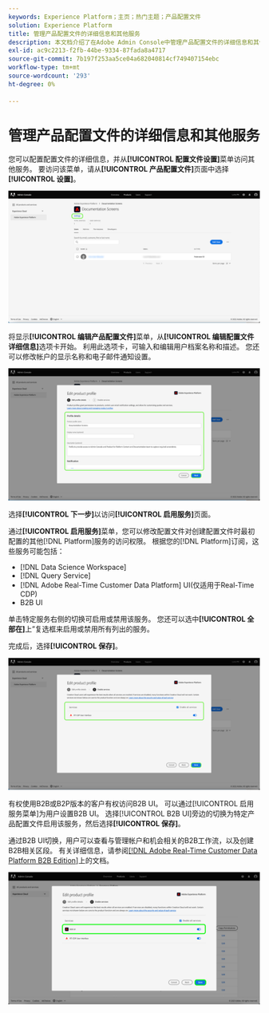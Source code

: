 ```yaml
---
keywords: Experience Platform；主页；热门主题；产品配置文件
solution: Experience Platform
title: 管理产品配置文件的详细信息和其他服务
description: 本文档介绍了在Adobe Admin Console中管理产品配置文件的详细信息和其他服务所需的必要步骤。 您可以从“配置文件设置”菜单配置配置配置配置文件的详细信息以及访问其他服务。
exl-id: ac9c2213-f2fb-44be-9334-87fada8a4717
source-git-commit: 7b197f253aa5ce04a682040814cf749407154ebc
workflow-type: tm+mt
source-wordcount: '293'
ht-degree: 0%

---
```


# 管理产品配置文件的详细信息和其他服务

您可以配置配置文件的详细信息，并从&#x200B;**[!UICONTROL 配置文件设置]**&#x200B;菜单访问其他服务。 要访问该菜单，请从&#x200B;**[!UICONTROL 产品配置文件]**&#x200B;页面中选择&#x200B;**[!UICONTROL 设置]**。

![设置](../images/settings.png)

将显示&#x200B;**[!UICONTROL 编辑产品配置文件]**&#x200B;菜单，从&#x200B;**[!UICONTROL 编辑配置文件详细信息]**&#x200B;选项卡开始。 利用此选项卡，可输入和编辑用户档案名称和描述。 您还可以修改帐户的显示名称和电子邮件通知设置。

![edit-product-profile](../images/edit-product-profile.png)

选择&#x200B;**[!UICONTROL 下一步]**&#x200B;以访问&#x200B;**[!UICONTROL 启用服务]**&#x200B;页面。

通过&#x200B;**[!UICONTROL 启用服务]**&#x200B;菜单，您可以修改配置文件对创建配置文件时最初配置的其他[!DNL Platform]服务的访问权限。 根据您的[!DNL Platform]订阅，这些服务可能包括：

- [!DNL Data Science Workspace]
- [!DNL Query Service]
- [!DNL Adobe Real-Time Customer Data Platform] UI(仅适用于Real-Time CDP)
- B2B UI

单击特定服务右侧的切换可启用或禁用该服务。 您还可以选中&#x200B;**[!UICONTROL 全部在]**&#x200B;上”复选框来启用或禁用所有列出的服务。

完成后，选择&#x200B;**[!UICONTROL 保存]**。

![启用服务](../images/enable-services.png)

有权使用B2B或B2P版本的客户有权访问B2B UI。 可以通过[!UICONTROL 启用服务菜单]为用户设置B2B UI。 选择[!UICONTROL B2B UI]旁边的切换为特定产品配置文件启用该服务，然后选择&#x200B;**[!UICONTROL 保存]**。

通过B2B UI切换，用户可以查看与管理帐户和机会相关的B2B工作流，以及创建B2B相关区段。 有关详细信息，请参阅[[!DNL Adobe Real-Time Customer Data Platform B2B Edition]](../../rtcdp/b2b-overview.md)上的文档。

![启用 — b2b](../images/enable-b2b.png)